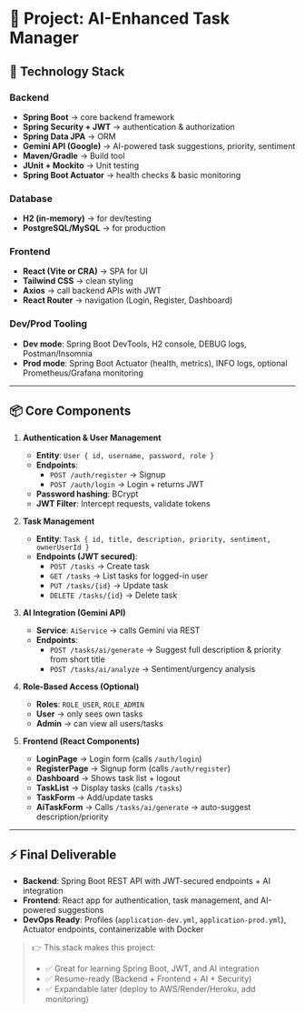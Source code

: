 # 🚀 Project: AI-Enhanced Task Manager

## 🔧 Technology Stack

### Backend
- **Spring Boot** → core backend framework
- **Spring Security + JWT** → authentication & authorization
- **Spring Data JPA** → ORM
- **Gemini API (Google)** → AI-powered task suggestions, priority, sentiment
- **Maven/Gradle** → Build tool
- **JUnit + Mockito** → Unit testing
- **Spring Boot Actuator** → health checks & basic monitoring

### Database
- **H2 (in-memory)** → for dev/testing
- **PostgreSQL/MySQL** → for production

### Frontend
- **React (Vite or CRA)** → SPA for UI
- **Tailwind CSS** → clean styling
- **Axios** → call backend APIs with JWT
- **React Router** → navigation (Login, Register, Dashboard)

### Dev/Prod Tooling
- **Dev mode**: Spring Boot DevTools, H2 console, DEBUG logs, Postman/Insomnia
- **Prod mode**: Spring Boot Actuator (health, metrics), INFO logs, optional Prometheus/Grafana monitoring

---

## 📦 Core Components

1.  **Authentication & User Management**
    - **Entity**: `User { id, username, password, role }`
    - **Endpoints**:
        - `POST /auth/register` → Signup
        - `POST /auth/login` → Login + returns JWT
    - **Password hashing**: BCrypt
    - **JWT Filter**: Intercept requests, validate tokens

2.  **Task Management**
    - **Entity**: `Task { id, title, description, priority, sentiment, ownerUserId }`
    - **Endpoints (JWT secured)**:
        - `POST /tasks` → Create task
        - `GET /tasks` → List tasks for logged-in user
        - `PUT /tasks/{id}` → Update task
        - `DELETE /tasks/{id}` → Delete task

3.  **AI Integration (Gemini API)**
    - **Service**: `AiService` → calls Gemini via REST
    - **Endpoints**:
        - `POST /tasks/ai/generate` → Suggest full description & priority from short title
        - `POST /tasks/ai/analyze` → Sentiment/urgency analysis

4.  **Role-Based Access (Optional)**
    - **Roles**: `ROLE_USER`, `ROLE_ADMIN`
    - **User** → only sees own tasks
    - **Admin** → can view all users/tasks

5.  **Frontend (React Components)**
    - **LoginPage** → Login form (calls `/auth/login`)
    - **RegisterPage** → Signup form (calls `/auth/register`)
    - **Dashboard** → Shows task list + logout
    - **TaskList** → Display tasks (calls `/tasks`)
    - **TaskForm** → Add/update tasks
    - **AiTaskForm** → Calls `/tasks/ai/generate` → auto-suggest description/priority

---

## ⚡ Final Deliverable

- **Backend**: Spring Boot REST API with JWT-secured endpoints + AI integration
- **Frontend**: React app for authentication, task management, and AI-powered suggestions
- **DevOps Ready**: Profiles (`application-dev.yml`, `application-prod.yml`), Actuator endpoints, containerizable with Docker

> 👉 This stack makes this project:
>
> - ✅ Great for learning Spring Boot, JWT, and AI integration
> - ✅ Resume-ready (Backend + Frontend + AI + Security)
> - ✅ Expandable later (deploy to AWS/Render/Heroku, add monitoring)